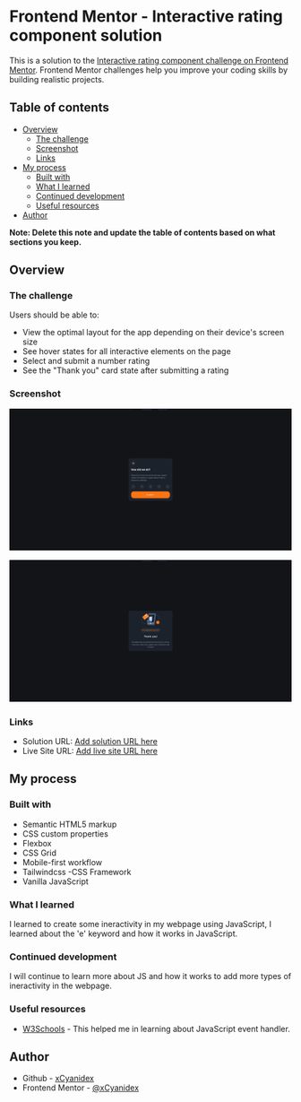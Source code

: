 # Frontend Mentor - Interactive rating component solution

This is a solution to the [Interactive rating component challenge on Frontend Mentor](https://www.frontendmentor.io/challenges/interactive-rating-component-koxpeBUmI). Frontend Mentor challenges help you improve your coding skills by building realistic projects.

## Table of contents

- [Overview](#overview)
  - [The challenge](#the-challenge)
  - [Screenshot](#screenshot)
  - [Links](#links)
- [My process](#my-process)
  - [Built with](#built-with)
  - [What I learned](#what-i-learned)
  - [Continued development](#continued-development)
  - [Useful resources](#useful-resources)
- [Author](#author)

**Note: Delete this note and update the table of contents based on what sections you keep.**

## Overview

### The challenge

Users should be able to:

- View the optimal layout for the app depending on their device's screen size
- See hover states for all interactive elements on the page
- Select and submit a number rating
- See the "Thank you" card state after submitting a rating

### Screenshot

![](./screenshot/Screenshot%202022-10-22%20at%2015-56-38%20Frontend%20Mentor%20Interactive%20rating%20component.png)

![](./screenshot/Screenshot%202022-10-22%20at%2015-57-24%20Frontend%20Mentor%20Interactive%20rating%20component.png)

### Links

- Solution URL: [Add solution URL here](https://github.com/xCyanidex/interactivecardcomponent)
- Live Site URL: [Add live site URL here](https://interactivecardcomponent.vercel.app/)

## My process

### Built with

- Semantic HTML5 markup
- CSS custom properties
- Flexbox
- CSS Grid
- Mobile-first workflow
- Tailwindcss -CSS Framework
- Vanilla JavaScript

### What I learned

I learned to create some ineractivity in my webpage using JavaScript,
I learned about the 'e' keyword and how it works in JavaScript.

### Continued development

I will continue to learn more about JS and how it works to add more types of ineractivity in the webpage.

### Useful resources

- [W3Schools](https://www.w3schools.com/js/default.asp) - This helped me in learning about JavaScript event handler.

## Author

- Github - [xCyanidex](https://github.com/xCyanidex/NftCardPreview)
- Frontend Mentor - [@xCyanidex](https://www.frontendmentor.io/profile/xCyanidex)

